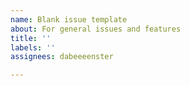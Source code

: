 ```yaml
---
name: Blank issue template
about: For general issues and features
title: ''
labels: ''
assignees: dabeeeenster

---
```



